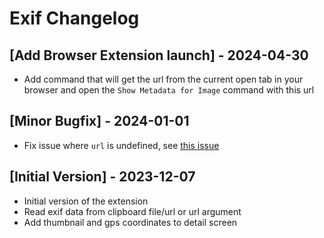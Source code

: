 # Exif Changelog

## [Add Browser Extension launch] - 2024-04-30

- Add command that will get the url from the current open tab in your browser and open the `Show Metadata for Image` command with this url

## [Minor Bugfix] - 2024-01-01

- Fix issue where `url` is undefined, see [this issue](https://www.raycast.com/extension-issues/j3lte/exif/4716045440)

## [Initial Version] - 2023-12-07

- Initial version of the extension
- Read exif data from clipboard file/url or url argument
- Add thumbnail and gps coordinates to detail screen
